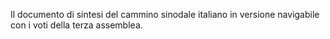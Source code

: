 Il documento di sintesi del cammino sinodale italiano in versione navigabile con i voti della terza assemblea.